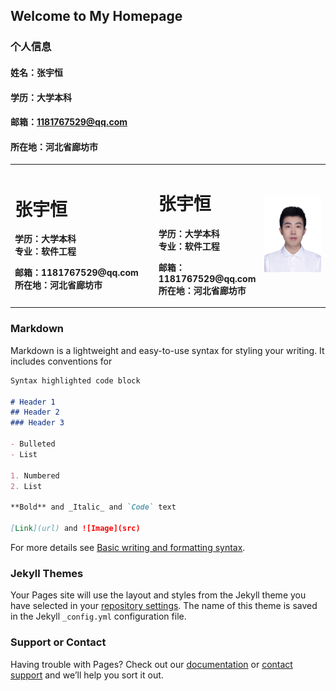## Welcome to My Homepage
### 个人信息
#### 姓名：张宇恒
#### 学历：大学本科
#### 邮箱：1181767529@qq.com
#### 所在地：河北省廊坊市

<table border="0">
  <tr>
    <td width="55%">
      <h1>张宇恒</h1>
      <p><b>学历：大学本科<br>专业：软件工程</b></p>
      <p><b>邮箱：1181767529@qq.com<br>所在地：河北省廊坊市</b></p>
    </td>
    <td width="10%">
      <h1>张宇恒</h1>
      <p><b>学历：大学本科<br>专业：软件工程</b></p>
      <p><b>邮箱：1181767529@qq.com<br>所在地：河北省廊坊市</b></p>
    </td>
    <td width="35%">
      <img src="/zyh.jpg" width="100%">      
    </td>
  </tr>
</table>


### Markdown
Markdown is a lightweight and easy-to-use syntax for styling your writing. It includes conventions for

```markdown
Syntax highlighted code block

# Header 1
## Header 2
### Header 3

- Bulleted
- List

1. Numbered
2. List

**Bold** and _Italic_ and `Code` text

[Link](url) and ![Image](src)
```

For more details see [Basic writing and formatting syntax](https://docs.github.com/en/github/writing-on-github/getting-started-with-writing-and-formatting-on-github/basic-writing-and-formatting-syntax).


### Jekyll Themes

Your Pages site will use the layout and styles from the Jekyll theme you have selected in your [repository settings](https://github.com/NirvanaZYH/NirvanaZYH.github.io/settings/pages). The name of this theme is saved in the Jekyll `_config.yml` configuration file.

### Support or Contact

Having trouble with Pages? Check out our [documentation](https://docs.github.com/categories/github-pages-basics/) or [contact support](https://support.github.com/contact) and we’ll help you sort it out.
